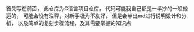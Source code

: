 首先写在前面，
此仓库为C语言项目仓库，
代码可能我自己都是一半抄的一般搬运的，
可能会没有注释，对新手极为不友好，
但是会单出md进行说明设计和分析，
以及简单的复刻步骤流程，及其需要掌握的知识点
